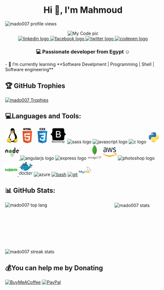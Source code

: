 <h1 align="center">Hi 👋, I'm Mahmoud</h1> <p align="left"> <img src="https://komarev.com/ghpvc/?username=mado007&label=Profile%20views&color=0e75b6&style=flat" alt="mado007 profile views" /></p>
<div align="center">
  <img src="https://vijaymishra964.com/wp-content/uploads/2019/11/web-design.gif" height="200" width="350" alt="My Code pic" />
</div>

<div align="center">
  <a href="https://linkedin.com/in/mahmoud-elsayed" target="_blank"> <img src="https://img.shields.io/static/v1?message=LinkedIn&logo=linkedin&label=&color=0077B5&logoColor=white&labelColor=&style=for-the-badge" height="28" alt="linkedin logo"  />
  </a>
    <a href="https://www.facebook.com/Mahmoud.Eid3000/" target="_blank"><img src="https://img.shields.io/static/v1?message=Facebook&logo=facebook&label=&color=1877F2&logoColor=white&labelColor=&style=for-the-badge" height="28" alt="facebook logo"  />
  </a>
    <a href="https://twitter.com/Mahmoud_Eid00" target="_blank"> <img src="https://img.shields.io/static/v1?message=Twitter&logo=twitter&label=&color=1DA1F2&logoColor=white&labelColor=&style=for-the-badge" height="28" alt="twitter logo"  />
  </a>
  <a href="https://codepen.io/mado47" target="_blank"> <img src="https://img.shields.io/static/v1?message=Codepen&logo=codepen&label=&color=000000&logoColor=white&labelColor=&style=for-the-badge" height="28" alt="codepen logo"  />
  </a>
</div>
<h3 align="center">💻 Passionate developer from Egypt ☺ </h3>
- 🌱 I’m currently learning **Software Develpment | Programming | Shell | Software engineering**


## 🏆 GitHub Trophies
<p align="left"> <a href="https://github.com/ryo-ma/github-profile-trophy"><img src="https://github-profile-trophy.vercel.app/?username=mado007&theme=gruvbox&no-frame=true&no-bg=false&margin-w=4" alt="mado007 Trophies" /></a> </p>


## 💻Languages and Tools:
<div align="left">
  <img src="https://raw.githubusercontent.com/devicons/devicon/master/icons/linux/linux-original.svg" alt="linux" width="45" height="50"/>
  <img src="https://raw.githubusercontent.com/devicons/devicon/master/icons/html5/html5-original-wordmark.svg" height="50" width="45" alt="html5 logo"  />
  <a href="https://www.w3schools.com/css/" target="_blank" rel="noreferrer"> <img src="https://raw.githubusercontent.com/devicons/devicon/master/icons/css3/css3-original-wordmark.svg" alt="css3" width="45" height="50"/></a>
  <a href="https://getbootstrap.com" target="_blank" rel="noreferrer"> <img src="https://raw.githubusercontent.com/devicons/devicon/master/icons/bootstrap/bootstrap-plain-wordmark.svg" alt="bootstrap" width="50" height="50"/></a>
  <img src="https://cdn.jsdelivr.net/gh/devicons/devicon/icons/sass/sass-original.svg" height="50" width="45" alt="sass logo"  />
  <img src="https://cdn.jsdelivr.net/gh/devicons/devicon/icons/javascript/javascript-original.svg" height="50" width="45" alt="javascript logo"  />
  <img src="https://cdn.jsdelivr.net/gh/devicons/devicon/icons/c/c-original.svg" height="50" width="45" alt="c logo"  />
 <a href="https://www.python.org" target="_blank" rel="noreferrer"> <img src="https://raw.githubusercontent.com/devicons/devicon/master/icons/python/python-original.svg" alt="python" width="40" height="40"/> </a>
  <a href="https://nodejs.org" target="_blank" rel="noreferrer"> <img src="https://raw.githubusercontent.com/devicons/devicon/master/icons/nodejs/nodejs-original-wordmark.svg" alt="nodejs" width="45" height="50"/> </a>
  <img src="https://cdn.jsdelivr.net/gh/devicons/devicon/icons/angularjs/angularjs-original.svg" height="50" width="45" alt="angularjs logo"  />
  <img src="https://www.vectorlogo.zone/logos/expressjs/expressjs-ar21.svg" height="60" width="65" alt="express logo"  />
  
  <img src="https://raw.githubusercontent.com/devicons/devicon/master/icons/mongodb/mongodb-original-wordmark.svg" height="50" width="45" alt="mongodb logo"  />
  <img src="https://raw.githubusercontent.com/devicons/devicon/master/icons/amazonwebservices/amazonwebservices-original-wordmark.svg" height="50" width="45" alt="amazonwebservices logo"  />
  <img src="https://cdn.jsdelivr.net/gh/devicons/devicon/icons/photoshop/photoshop-plain.svg" height="50" width="45" alt="photoshop logo"  />
    <a href="https://www.nginx.com" target="_blank" rel="noreferrer"> <img src="https://raw.githubusercontent.com/devicons/devicon/master/icons/nginx/nginx-original.svg" alt="nginx" width="40" height="40"/> </a>
  <img src="https://raw.githubusercontent.com/devicons/devicon/master/icons/docker/docker-original-wordmark.svg" height="50" width="45" alt="docker logo"  />
  <img src="https://www.vectorlogo.zone/logos/microsoft_azure/microsoft_azure-icon.svg" alt="azure" width="45" height="50" />
  <a href="https://www.gnu.org/software/bash/" target="_blank" rel="noreferrer"> <img src="https://www.vectorlogo.zone/logos/gnu_bash/gnu_bash-icon.svg" alt="bash" width="45" height="50"/></a>
  <a href="https://git-scm.com/" target="_blank" rel="noreferrer"> <img src="https://www.vectorlogo.zone/logos/git-scm/git-scm-icon.svg" alt="git" width="45" height="50"/></a>
    <a href="https://www.mysql.com/" target="_blank" rel="noreferrer"> <img src="https://raw.githubusercontent.com/devicons/devicon/master/icons/mysql/mysql-original-wordmark.svg" alt="mysql" width="40" height="40"/> </a>
</div>



## 📊 GitHub Stats:

<p><img align="left" src="https://github-readme-stats.vercel.app/api/top-langs?username=mado007&show_icons=true&layout=compact&theme=merko&hide_border=true&count_private=false&include_all_commits=false" alt="mado007 top lang" width="350" height="150"/></p>

<p>&nbsp;<img align="center" src="https://github-readme-stats.vercel.app/api?username=mado007&show_icons=true&locale=en&theme=merko&hide_border=true&include_all_commits=false&count_private=false" width="350" height="150" alt="mado007 stats" /></p>

<p>&nbsp;<img align="center" src="https://github-readme-streak-stats.herokuapp.com/?user=mado007&show_icons=true&date_format=j%20M%5B%20Y%5D&theme=merko&hide_border=true" alt="mado007 streak stats"/></p>

## 💰You can help me by Donating
  [![BuyMeACoffee](https://img.shields.io/badge/Buy%20Me%20a%20Coffee-ffdd00?style=for-the-badge&logo=buy-me-a-coffee&logoColor=black)](https://buymeacoffee.com/Mahmoud.Madoo)
  [![PayPal](https://img.shields.io/badge/PayPal-00457C?style=for-the-badge&logo=paypal&logoColor=white)](https://paypal.me/mado999)
